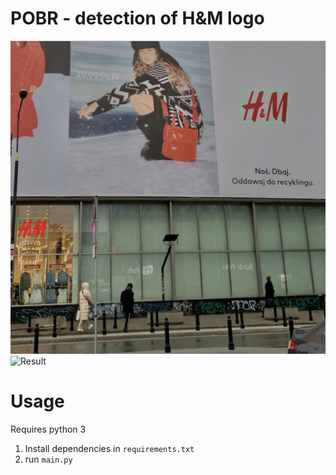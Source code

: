 # POBR - detection of H&M logo
![Result](./images/results/result2.png)
![Result](./images/results/result_final.png)

# Usage
Requires python 3
1. Install dependencies in `requirements.txt`
2. run `main.py`